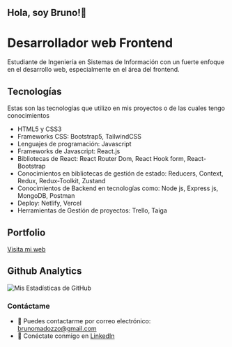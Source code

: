 ## Hola, soy Bruno!👋
# Desarrollador web Frontend

Estudiante de Ingeniería en Sistemas de Información con un fuerte enfoque en el desarrollo web, especialmente en el área del frontend.

## Tecnologías

Estas son las tecnologías que utilizo en mis proyectos o de las cuales tengo conocimientos

- HTML5 y CSS3
- Frameworks CSS: Bootstrap5, TailwindCSS
- Lenguajes de programación: Javascript
- Frameworks de Javascript: React.js
- Bibliotecas de React: React Router Dom, React Hook form, React-Bootstrap
- Conocimientos en bibliotecas de gestión de estado: Reducers, Context, Redux, Redux-Toolkit, Zustand
- Conocimientos de Backend en tecnologías como: Node js, Express js, MongoDB, Postman
- Deploy: Netlify, Vercel
- Herramientas de Gestión de proyectos: Trello, Taiga

## Portfolio

[Visita mi web](https://brunomadozzo-portfolio.netlify.app)

## Github Analytics
![Mis Estadísticas de GitHub](https://github-readme-stats.vercel.app/api?username=brunomry&show_icons=true&theme=dark&include_all_commits=true)

### Contáctame
- 📧 Puedes contactarme por correo electrónico: [brunomadozzo@gmail.com](mailto:brunomadozzo@gmail.com)
- 💼 Conéctate conmigo en [LinkedIn](https://www.linkedin.com/in/bruno-madozzo/)
